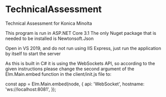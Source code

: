 # TechnicalAssessment
Technical Assessment for Konica Minolta

This program is run in ASP.NET Core 3.1
The only Nuget package that is needed to be installed is Newtonsoft.Json

Open in VS 2019, and do not run using IIS Express, just run the application by itself to start the server

As this is built in C# it is using the WebSockets API, so according to the given instructions please change 
the second argument of the Elm.Main.embed function in the client/init.js file to:

const app = Elm.Main.embed(node, {
    api: 'WebSocket',
    hostname: 'ws://localhost:8081',
});
